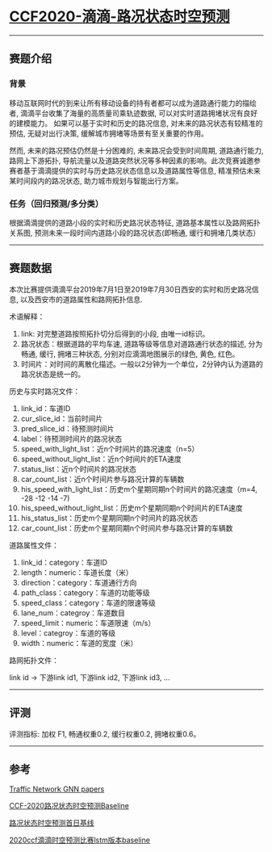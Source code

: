 # [CCF2020-滴滴-路况状态时空预测](https://www.datafountain.cn/competitions/466)

---

## 赛题介绍

### 背景

移动互联网时代的到来让所有移动设备的持有者都可以成为道路通行能力的描绘者, 滴滴平台收集了海量的高质量司乘轨迹数据, 可以对实时道路拥堵状况有良好的建模能力。 如果可以基于实时和历史的路况信息, 对未来的路况状态有较精准的预估, 无疑对出行决策, 缓解城市拥堵等场景有至关重要的作用。

 然而, 未来的路况预估仍然是十分困难的, 未来路况会受到时间周期, 道路通行能力, 路网上下游拓扑, 导航流量以及道路突然状况等多种因素的影响。此次竞赛诚邀参赛者基于滴滴提供的实时与历史路况状态信息以及道路属性等信息, 精准预估未来某时间段内的路况状态, 助力城市规划与智能出行方案。
 
### 任务（回归预测/多分类）

根据滴滴提供的道路小段的实时和历史路况状态特征, 道路基本属性以及路网拓扑关系图, 预测未来一段时间内道路小段的路况状态(即畅通, 缓行和拥堵几类状态）

---

## 赛题数据

本次比赛提供滴滴平台2019年7月1日至2019年7月30日西安的实时和历史路况信息, 以及西安市的道路属性和路网拓扑信息.

术语解释：
1. link: 对完整道路按照拓扑切分后得到的小段, 由唯一id标识。
2. 路况状态：根据道路的平均车速, 道路等级等信息对道路通行状态的描述, 分为畅通, 缓行, 拥堵三种状态, 分别对应滴滴地图展示的绿色, 黄色, 红色。
3. 时间片：对时间的离散化描述。一般以2分钟为一个单位，2分钟内认为道路的路况状态是统一的。

历史与实时路况文件：
1. link_id：车道ID
2. cur_slice_id：当前时间片
2. pred_slice_id：待预测时间片
3. label：待预测时间片的路况状态
4. speed_with_light_list：近n个时间片的路况速度（n=5）
5. speed_without_light_list：近n个时间片的ETA速度
6. status_list：近n个时间片的路况状态
7. car_count_list：近n个时间片参与路况计算的车辆数
4. his_speed_with_light_list：历史m个星期同期n个时间片的路况速度（m=4, -28 -12 -14 -7)
5. his_speed_without_light_list：历史m个星期同期n个时间片的ETA速度
6. his_status_list：历史m个星期同期n个时间片的路况状态
7. car_count_list：历史m个星期同期n个时间片参与路况计算的车辆数

道路属性文件：
1. link_id：category：车道ID
2. length：numeric：车道长度（米）
3. direction：category：车道通行方向
4. path_class：category：车道的功能等级
5. speed_class：category：车道的限速等级
6. lane_num：categroy：车道数目
7. speed_limit：numeric：车道限速（m/s）
8. level：categroy：车道的等级
9. width：numeric：车道的宽度（米）

路网拓扑文件：

link id -> 下游link id1, 下游link id2, 下游link id3, …

---

## 评测

评测指标: 加权 F1, 畅通权重0.2, 缓行权重0.2, 拥堵权重0.6。

---

## 参考

[Traffic Network GNN papers](https://github.com/thunlp/GNNPapers#traffic-network)

[CCF-2020路况状态时空预测Baseline](https://mp.weixin.qq.com/s/gxWr4CkEPjUwZdKa9Qls6g)

[路况状态时空预测首日基线](http://jiangliclub.com/article?article_id=75)

[2020ccf滴滴时空预测比赛lstm版本baseline](https://mp.weixin.qq.com/s?__biz=MzkxODEzODI2Mg==&mid=2247483746&idx=1&sn=c6f50c39e26019b0b79ac3225009e056&chksm=c1b4bd9bf6c3348dc68bf07c9880e48b071393cd439d42af2189eb2030a6242864c3d3e67c39&mpshare=1&scene=23&srcid=1022rEQo31uhsJkhvuI6nFZl&sharer_sharetime=1603339734792&sharer_shareid=87d503e69458fd3111dde727291f12d6#rd)
